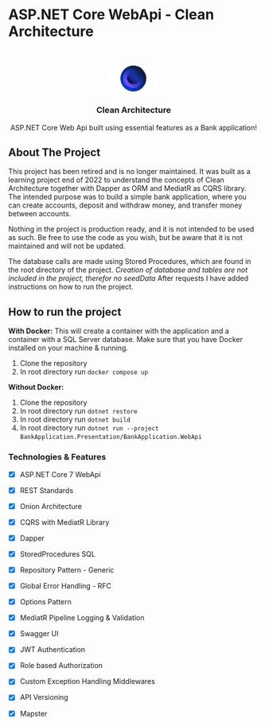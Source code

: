 # ASP.NET Core WebApi - Clean Architecture
<br />
<p align="center">
  <a href="#">
    <img src="docs/OnionArchitecture.png" alt="Logo" width="20%" height="20%">
  </a>

  <h3 align="center">Clean Architecture</h3>

  <p align="center">
    ASP.NET Core Web Api built using essential features as a Bank application!
  </p>
</p>

## About The Project
This project has been retired and is no longer maintained. 
It was built as a learning project end of 2022 to understand the concepts of Clean Architecture together with Dapper as ORM and MediatR as CQRS library.
The intended purpose was to build a simple bank application, where you can create accounts, deposit and withdraw money, and transfer money between accounts.

Nothing in the project is production ready, and it is not intended to be used as such.
Be free to use the code as you wish, but be aware that it is not maintained and will not be updated.

The database calls are made using Stored Procedures, which are found in the root directory of the project.
*Creation of database and tables are not included in the project, therefor no seedData*
After requests I have added instructions on how to run the project.

## How to run the project
**With Docker:**
This will create a container with the application and a container with a SQL Server database.
Make sure that you have Docker installed on your machine & running.
1. Clone the repository
2. In root directory run `docker compose up`

**Without Docker:**
1. Clone the repository
2. In root directory run `dotnet restore`
3. In root directory run `dotnet build`
4. In root directory run `dotnet run --project BankApplication.Presentation/BankApplication.WebApi `


### Technologies & Features

- [x] ASP.NET Core 7 WebApi
- [x] REST Standards
- [x] Onion Architecture
- [x] CQRS with MediatR Library
- [x] Dapper
- [x] StoredProcedures SQL
- [x] Repository Pattern - Generic
- [x] Global Error Handling - RFC
- [x] Options Pattern
- [x] MediatR Pipeline Logging & Validation
- [x] Swagger UI
- [x] JWT Authentication 
- [x] Role based Authorization
- [x] Custom Exception Handling Middlewares
- [x] API Versioning
- [x] Mapster

